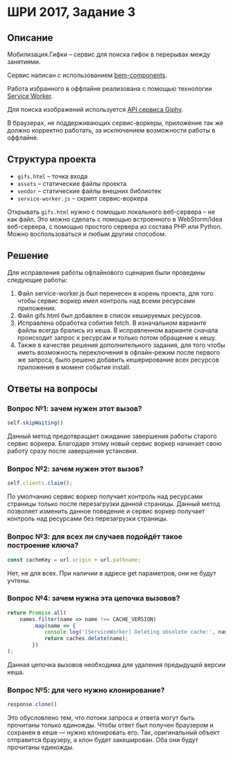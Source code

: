# ШРИ 2017, Задание 3

## Описание

Мобилизация.Гифки – сервис для поиска гифок в перерывах между занятиями.

Сервис написан с использованием [bem-components](https://ru.bem.info/platform/libs/bem-components/5.0.0/).

Работа избранного в оффлайне реализована с помощью технологии [Service Worker](https://developer.mozilla.org/ru/docs/Web/API/Service_Worker_API/Using_Service_Workers).

Для поиска изображений используется [API сервиса Giphy](https://github.com/Giphy/GiphyAPI).

В браузерах, не поддерживающих сервис-воркеры, приложение так же должно корректно работать, 
за исключением возможности работы в оффлайне.

## Структура проекта

  * `gifs.html` – точка входа
  * `assets` – статические файлы проекта
  * `vendor` –  статические файлы внешних библиотек
  * `service-worker.js` – скрипт сервис-воркера

Открывать `gifs.html` нужно с помощью локального веб-сервера – не как файл. 
Это можно сделать с помощью встроенного в WebStorm/Idea веб-сервера, с помощью простого сервера
из состава PHP или Python. Можно воспользоваться и любым другим способом.

## Решение

Для исправления работы офлайнового сценария были проведены следующие работы:

1. Файл service-worker.js был перенесен в корень проекта, для того чтобы сервис воркер имел контроль над всеми ресурсами приложения. 
2. Файл gifs.html был добавлен в список кешируемых ресурсов.
3. Исправлена обработка собития fetch. В изначальном варианте файлы всегда брались из кеша. В исправленном варианте сначала происходит запрос к ресурсам и только потом обращение к кешу.
4. Также в качестве решения дополнительного задания, для того чтобы иметь возможность переключения в офлайн-режим после первого же запроса, было решено добавить кешерирование всех ресурсов приложения в момент события install.

## Ответы на вопросы

### Вопрос №1: зачем нужен этот вызов?

```js
self.skipWaiting()
```

Данный метод предотвращает ожидание завершения работы старого сервис воркера. Благодаря этому новый сервис воркер начинает свою работу сразу после завершения установки.

### Вопрос №2: зачем нужен этот вызов?

```js
self.clients.claim();
```

По умолчанию сервис воркер получает контроль над ресурсами страницы только после перезагрузки данной страницы. Данный метод позволяет изменить данное поведение и сервис воркер получает контроль над ресурсами без перезагрузки страницы.

### Вопрос №3: для всех ли случаев подойдёт такое построение ключа?

```js
const cacheKey = url.origin + url.pathname;
```

Нет, не для всех. При наличии в адресе get параметров, они не будут учтены.

### Вопрос №4: зачем нужна эта цепочка вызовов?

```js
return Promise.all(
    names.filter(name => name !== CACHE_VERSION)
        .map(name => {
            console.log('[ServiceWorker] Deleting obsolete cache:', name);
            return caches.delete(name);
        })
);
```

Данная цепочка вызовов необходима для удаления предыдущей версии кеша.

### Вопрос №5: для чего нужно клонирование?

```js
response.clone()
```

Это обусловлено тем, что потоки запроса и ответа могут быть прочитаны только единожды. Чтобы ответ был получен браузером и сохранен в кеше — нужно клонировать его. Так, оригинальный объект отправится браузеру, а клон будет закеширован. Оба они будут прочитаны единожды.